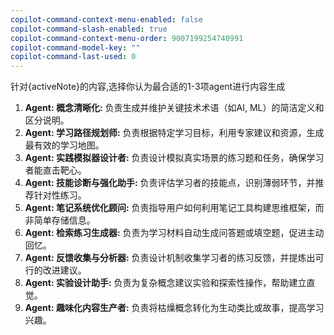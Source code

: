 ```yaml
---
copilot-command-context-menu-enabled: false
copilot-command-slash-enabled: true
copilot-command-context-menu-order: 9007199254740991
copilot-command-model-key: ""
copilot-command-last-used: 0
---
```

针对{activeNote}的内容,选择你认为最合适的1-3项agent进行内容生成

1.  **Agent: 概念清晰化:** 负责生成并维护关键技术术语（如AI, ML）的简洁定义和区分说明。
2.  **Agent: 学习路径规划师:** 负责根据特定学习目标，利用专家建议和资源，生成最有效的学习地图。
3.  **Agent: 实践模拟器设计者:** 负责设计模拟真实场景的练习题和任务，确保学习者能直击靶心。
4.  **Agent: 技能诊断与强化助手:** 负责评估学习者的技能点，识别薄弱环节，并推荐针对性练习。
5.  **Agent: 笔记系统优化顾问:** 负责指导用户如何利用笔记工具构建思维框架，而非简单存储信息。
6.  **Agent: 检索练习生成器:** 负责为学习材料自动生成问答题或填空题，促进主动回忆。
7.  **Agent: 反馈收集与分析器:** 负责设计机制收集学习者的练习反馈，并提炼出可行的改进建议。
8.  **Agent: 实验设计助手:** 负责为复杂概念建议实验和探索性操作，帮助建立直觉。
9.  **Agent: 趣味化内容生产者:** 负责将枯燥概念转化为生动类比或故事，提高学习兴趣。

